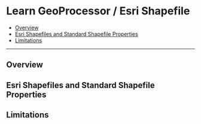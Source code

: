 # Learn GeoProcessor / Esri Shapefile 

* [Overview](#overview)
* [Esri Shapefiles and Standard Shapefile Properties](#esri-shapefiles-and-standard-shapefile-properties)
* [Limitations](#limitations)

----------------

## Overview ##


## Esri Shapefiles and Standard Shapefile Properties ##



## Limitations ##


